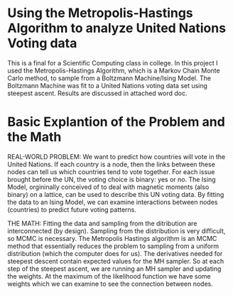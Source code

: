 # Using the Metropolis-Hastings Algorithm to analyze United Nations Voting data
This is a final for a Scientific Computing class in college. In this project I used the Metropolis-Hastings Algorithm, 
which is a Markov Chain Monte Carlo method, to sample from a Boltzmann Machine/Ising Model. The Boltzmann Machine was
fit to a United Nations voting data set using steepest ascent. Results are discussed in attached word doc.
# Basic Explantion of the Problem and the Math
REAL-WORLD PROBLEM: We want to predict how countries will vote in the United Nations. If each country is a node, then the
links between these nodes can tell us which countries tend to vote together. For each issue brought before the UN, the voting
choice is binary: yes or no. The Ising Model, orgininally conceived of to deal with magnetic moments (also binary) on a lattice, 
can be used to describe this UN voting data. By fitting the data to an Ising Model, we can examine interactions between nodes (countries) 
to predict future voting patterns.

THE MATH: Fitting the data and sampling from the ditribution are interconnected (by design). Sampling from the distribution is 
very difficult, so MCMC is necessary. The Metropolis Hastings algorithm is an MCMC method that essentially reduces the problem to sampling from a uniform distribution (which the computer does for us). The derivatives needed for steepest descent contain expected values for the MH sampler. So at each step of the steepest ascent, we are running an MH sampler and updating the weights. At the maximum of the likelihood
function we have some weights which we can examine to see the connection between nodes.
